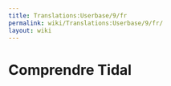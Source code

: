 ```yaml
---
title: Translations:Userbase/9/fr
permalink: wiki/Translations:Userbase/9/fr/
layout: wiki
---
```


# Comprendre Tidal
